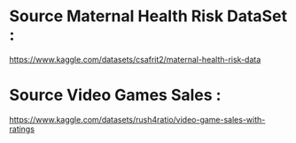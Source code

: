 # Source Maternal Health Risk DataSet :
https://www.kaggle.com/datasets/csafrit2/maternal-health-risk-data

# Source Video Games Sales :
https://www.kaggle.com/datasets/rush4ratio/video-game-sales-with-ratings
